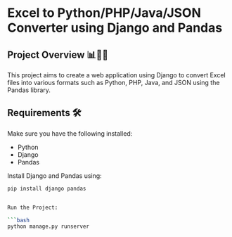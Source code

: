 # Excel to Python/PHP/Java/JSON Converter using Django and Pandas

## Project Overview 📊🐍🌐

This project aims to create a web application using Django to convert Excel files into various formats such as Python, PHP, Java, and JSON using the Pandas library.

## Requirements 🛠️

Make sure you have the following installed:

- Python
- Django
- Pandas

Install Django and Pandas using:

```bash
pip install django pandas


Run the Project:

```bash
python manage.py runserver
